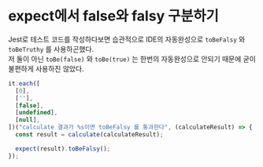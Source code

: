 # expect에서 false와 falsy 구분하기

Jest로 테스트 코드를 작성하다보면 습관적으로 IDE의 자동완성으로 `toBeFalsy` 와 `toBeTruthy` 를 사용하곤했다.  
저 둘이 아닌 `toBe(false)` 와 `toBe(true)` 는 한번의 자동완성으로 안되기 때문에 굳이 불편하게 사용하진 않았다.  
  
```ts
it.each([
  [0],
  [''],
  [false],
  [undefined],
  [null],
])("calculate 결과가 %s이면 toBeFalsy 를 통과한다", (calculateResult) => {
  const result = calculate(calculateResult);

  expect(result).toBeFalsy();
});
```
